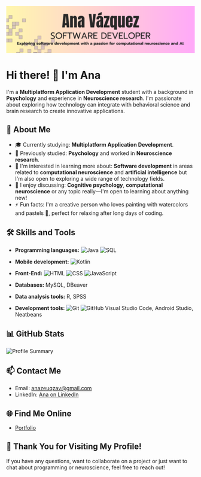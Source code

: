 ![Banner](https://github.com/anazeuqzav/anazeuqzav/blob/main/banner.png)
# Hi there! 👋 I'm Ana

I'm a **Multiplatform Application Development** student with a background in **Psychology** and experience in **Neuroscience research**. I'm passionate about exploring how technology can integrate with behavioral science and brain research to create innovative applications.

## 🚀 About Me

- 🎓 Currently studying: **Multiplatform Application Development**.
- 🧠 Previously studied: **Psychology** and worked in **Neuroscience research**.
- 🌱 I'm interested in learning more about: **Software development** in areas related to **computational neuroscience** and **artificial intelligence** but I'm also open to exploring a wide range of technology fields.
- 💬 I enjoy discussing: **Cognitive psychology**, **computational neuroscience** or any topic really—I'm open to learning about anything new!
- ⚡ Fun facts: I'm a creative person who loves painting with watercolors and pastels 🎨, perfect for relaxing after long days of coding.

## 🛠️ Skills and Tools

- **Programming languages:** ![Java](https://img.shields.io/badge/Java-%23F7DF1E?style=flat-square&logo=java&logoColor=black) ![SQL](https://img.shields.io/badge/SQL-%23074F8C?style=flat-square&logo=sqlite&logoColor=white)
- **Mobile development:** ![Kotlin](https://img.shields.io/badge/Kotlin-%230095D5?style=flat-square&logo=kotlin&logoColor=white)

- **Front-End:** ![HTML](https://img.shields.io/badge/HTML-%23E34F26?style=flat-square&logo=html5&logoColor=white) ![CSS](https://img.shields.io/badge/CSS-%231572B6?style=flat-square&logo=css3&logoColor=white) ![JavaScript](https://img.shields.io/badge/JavaScript-%23F7DF1E?style=flat-square&logo=javascript&logoColor=black)

- **Databases:** MySQL, DBeaver
- **Data analysis tools:** R, SPSS
- **Development tools:** ![Git](https://img.shields.io/badge/Git-%23F05032?style=flat-square&logo=git&logoColor=white) ![GitHub](https://img.shields.io/badge/GitHub-%23121011?style=flat-square&logo=github&logoColor=white) Visual Studio Code, Android Studio, Neatbeans

## 📊 GitHub Stats

![Profile Summary](https://github-profile-summary-cards.vercel.app/api/cards/profile-details?username=anazeuqzav&theme=dracula)


## 📫 Contact Me

- Email: [anazeuqzav@gmail.com](mailto:anazeuqzav@gmail.com)
- LinkedIn: [Ana on LinkedIn](https://www.linkedin.com/in/ana-v%C3%A1zquez-de-%C3%A1gredos/)


## 🌐 Find Me Online

- [Portfolio](https://anazeuqzav.github.io/portfolio/) 

<!--## 🎨 Featured Projects

- [NeuroMind](https://github.com/ana/neuro-mind): A mobile app designed to enhance mental health through cognitive exercises based on neuroscience.
- [CerebroTech](https://github.com/ana/cerebro-tech): A web platform using machine learning to analyze real-time brain activity patterns.-->

## 🎉 Thank You for Visiting My Profile!

If you have any questions, want to collaborate on a project or just want to chat about programming or neuroscience, feel free to reach out!
